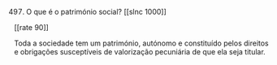 497.  O que é o património  social?
[[slnc 1000]]

[[rate 90]]

Toda  a  sociedade  tem  um  património,  autónomo  e  constituído  pelos  direitos  e  obrigações susceptíveis de valorização pecuniária  de que ela seja  titular.

